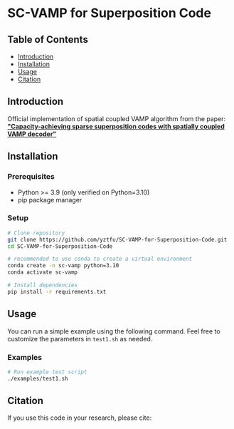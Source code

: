 # SC-VAMP for Superposition Code


## Table of Contents
- [Introduction](#introduction)
- [Installation](#installation)
- [Usage](#usage)
- [Citation](#citation)


## Introduction

Official implementation of spatial coupled VAMP algorithm from the paper:  
[**"Capacity-achieving sparse superposition codes with spatially coupled VAMP decoder"**](https://arxiv.org/abs/2504.13601)



## Installation

### Prerequisites
- Python >= 3.9 (only verified on Python=3.10)
- pip package manager

### Setup
```bash
# Clone repository
git clone https://github.com/yztfu/SC-VAMP-for-Superposition-Code.git
cd SC-VAMP-for-Superposition-Code

# recommended to use conda to create a virtual environment
conda create -n sc-vamp python=3.10
conda activate sc-vamp

# Install dependencies
pip install -r requirements.txt
```


## Usage

You can run a simple example using the following command. Feel free to customize the parameters in `test1.sh` as needed.

### Examples
```bash
# Run example test script
./examples/test1.sh
```


## Citation

If you use this code in your research, please cite:
```bibtex
```

